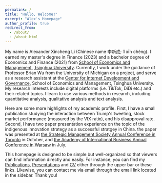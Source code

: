 ```yaml
---
permalink: /
title: "Hello, Welcome!"
excerpt: "Alex's Homepage"
author_profile: true
redirect_from: 
  - /about/
  - /about.html
---
```




My name is Alexander Xincheng Li (Chinese name 李新成; lǐ xīn chéng). I earned my master's degree in Finance (2023) and a bachelor degree of Economics and Finance (2021) from [School of Economics and Management](https://www.sem.tsinghua.edu.cn/en), [Tsinghua University](https://www.tsinghua.edu.cn/en). Currently, I work under the guidance of Professor Brian Wu from the University of Michigan on a project, and serve as a research assistant at the [Center for Internet Development and Governance](http://cidg.sem.tsinghua.edu.cn/index/ENindex.html), School of Economics and Management, Tsinghua University. My research interests include digital platforms (i.e. TikTok, DiDi etc.) and their related topics. I learn to use various methods in research, including quantitative analysis, qualitative analysis and text analysis. 

Here are some more highlights of my academic profile. First, I have a small publication studying the interaction between Trump's tweeting, stock market performance (measured by the VIX ratio), and his disapproval rate. Second, I have two paper presentation experience on the topic of the indigenous innovation strategy as a successful stratgey in China. the paper was presented at [the Strategic Management Society Annual Conference in Toronto](https://axl811.github.io/talks/2023-09-30-talk-3) in October, and [the Academy of International Business Annual Conference in Warsaw](https://axl811.github.io/talks/2023-07-04-talk-2) in July.  


This homepage is designed to be simple but well-organized so that viewers can find information directly and easily. For instance, you can find my [Publications](https://axl811.github.io/publications), [Presentations](https://axl811.github.io/talks/) and [CV](https://axl811.github.io/cv/) either through the upper bar or these links. Likewise, you can contact me via email through the email link located in the sidebar. Thank you! 




